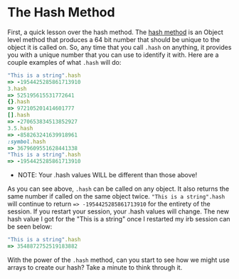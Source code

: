 # The Hash Method

First, a quick lesson over the hash method. The [hash method](http://ruby-doc.org/core-2.1.2/Object.html#method-i-hash) is an Object level method that produces a 64 bit number that should be unique to the object it is called on. So, any time that you call `.hash` on anything, it provides you with a unique number that you can use to identify it with.  Here are a couple examples of what `.hash` will do:

```ruby
"This is a string".hash
=> -1954425285861713910
3.hash
=> 525195615531772641
{}.hash
=> 972105201414601777
[].hash
=> -270653834513852927
3.5.hash
=> -858263241639918961
:symbol.hash
=> 3679609551628441338
"This is a string".hash
=> -1954425285861713910
```

* NOTE: Your .hash values WILL be different than those above!

As you can see above, `.hash` can be called on any object. It also returns the same number if called on the same object twice. `"This is a string".hash` will continue to return `=> -1954425285861713910` for the entirety of the session. If you restart your session, your .hash values will change. The new hash value I got for the "This is a string" once I restarted my irb session can be seen below:

```ruby
"This is a string".hash
=> 3548872752519183882
```

With the power of the `.hash` method, can you start to see how we might use arrays to create our hash? Take a minute to think through it.
